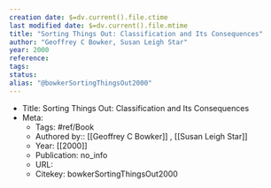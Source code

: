 ```yaml
---
creation date: $=dv.current().file.ctime
last modified date: $=dv.current().file.mtime
title: "Sorting Things Out: Classification and Its Consequences"
author: "Geoffrey C Bowker, Susan Leigh Star"
year: 2000
reference: 
tags: 
status: 
alias: "@bowkerSortingThingsOut2000"
---
```


-   Title: Sorting Things Out: Classification and Its Consequences
-   Meta:
    -   Tags: #ref/Book
    -   Authored by:: [[Geoffrey C Bowker]] , [[Susan Leigh Star]]
    -   Year: [[2000]]
    -   Publication: no_info
    -   URL:
    -   Citekey: bowkerSortingThingsOut2000

